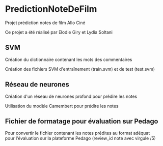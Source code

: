 # PredictionNoteDeFilm
Projet prédiction notes de film Allo Ciné

Ce projet a été réalisé par Elodie Giry et Lydia Soltani

## SVM
Création du dictionnaire contenant les mots des commentaires

Création des fichiers SVM d'entraînement (train.svm) et de test (test.svm)

## Réseau de neurones
Création d'un réseau de neurones profond pour prédire les notes

Utilisation du modèle Camembert pour prédire les notes

## Fichier de formatage pour évaluation sur Pedago
Pour convertir le fichier contenant les notes prédites au format adéquat pour l'évaluation sur la plateforme Pedago (review_id note avec virgule /5)
